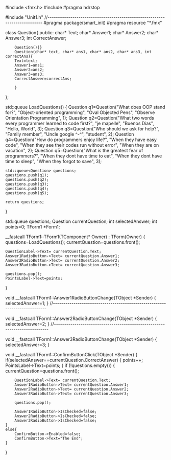 #include <fmx.h>
#include <queue>
#pragma hdrstop

#include "Unit1.h"
//---------------------------------------------------------------------------
#pragma package(smart_init)
#pragma resource "*.fmx"

class Question{
public:
	char* Text;
	char* Answer1;
	char* Answer2;
	char* Answer3;
	int CorrectAnswer;

		Question(){}
		Question(char* text, char* ans1, char* ans2, char* ans3, int correctAns){
		Text=text;
		Answer1=ans1;
		Answer2=ans2;
		Answer3=ans3;
		CorrectAnswer=correctAns;

		}
};

std::queue<Question> LoadQuestions() {
	Question q1=Question("What does OOP stand for?", "Object-oriented programming", "Oval Objected Pens", "Observe Orientation Programming", 1);
	Question q2=Question("What two words every programmer learned to code first?", "je mapelle", "Buenos Dias", "Hello, World", 3);
	Question q3=Question("Who should we ask for help?", "Family member", "Uncle google ^-^", "student", 2);
	Question q4=Question("How do programmers enjoy life?", "When they have easy code", "When they see their codes run without error", "When they are on vacation", 2);
	Question q5=Question("What is the greatest fear of programmers?", "When they dont have time to eat", "When they dont have time to sleep", "When they forgot to save", 3);

	std::queue<Question> questions;
	questions.push(q1);
	questions.push(q2);
	questions.push(q3);
	questions.push(q4);
	questions.push(q5);

	return questions;
}

std::queue<Question> questions;
Question currentQuestion;
int selectedAnswer;
int points=0;
TForm1 *Form1;

__fastcall TForm1::TForm1(TComponent* Owner)
	: TForm(Owner)
{
	questions=LoadQuestions();
	currentQuestion=questions.front();

	QuestionLabel->Text= currentQuestion.Text;
	Answer1RadioButton->Text= currentQuestion.Answer1;
	Answer2RadioButton->Text= currentQuestion.Answer2;
	Answer3RadioButton->Text= currentQuestion.Answer3;

	questions.pop();
	PointsLabel->Text=points;

}

void __fastcall TForm1::Answer1RadioButtonChange(TObject *Sender)
{
   selectedAnswer=1;
}
//---------------------------------------------------------------------------

void __fastcall TForm1::Answer2RadioButtonChange(TObject *Sender)
{
	selectedAnswer=2;
}
//---------------------------------------------------------------------------

void __fastcall TForm1::Answer3RadioButtonChange(TObject *Sender)
{
	selectedAnswer=3;
}

void __fastcall TForm1::ConfirmButtonClick(TObject *Sender)
{
	if(selectedAnswer==currentQuestion.CorrectAnswer) {
	   points++;
	   PointsLabel->Text=points;
	}
	if (!questions.empty()) {
		currentQuestion=questions.front();

		QuestionLabel->Text= currentQuestion.Text;
		Answer1RadioButton->Text= currentQuestion.Answer1;
		Answer2RadioButton->Text= currentQuestion.Answer2;
		Answer3RadioButton->Text= currentQuestion.Answer3;

		questions.pop();

		Answer1RadioButton->IsChecked=false;
		Answer2RadioButton->IsChecked=false;
		Answer3RadioButton->IsChecked=false;
	}
	else{
		ConfirmButton->Enabled=false;
		ConfirmButton->Text="The End";
	}
}
